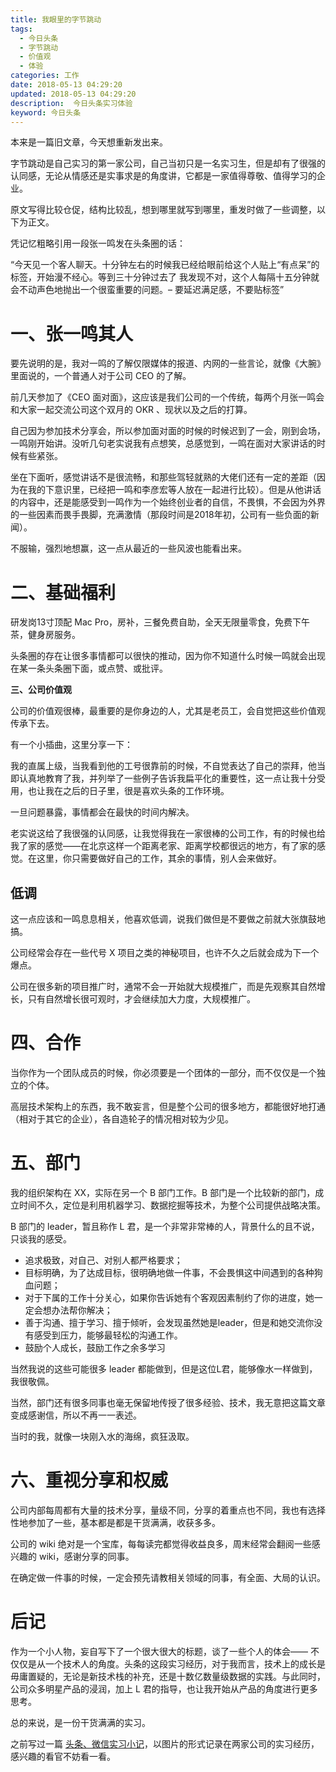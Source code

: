 ```yaml
---
title: 我眼里的字节跳动
tags:
  - 今日头条
  - 字节跳动
  - 价值观
  - 体验
categories: 工作
date: 2018-05-13 04:29:20
updated: 2018-05-13 04:29:20
description:  今日头条实习体验
keyword: 今日头条
---
```


本来是一篇旧文章，今天想重新发出来。

字节跳动是自己实习的第一家公司，自己当初只是一名实习生，但是却有了很强的认同感，无论从情感还是实事求是的角度讲，它都是一家值得尊敬、值得学习的企业。

原文写得比较仓促，结构比较乱，想到哪里就写到哪里，重发时做了一些调整，以下为正文。

凭记忆粗略引用一段张一鸣发在头条圈的话：

“今天见一个客人聊天。十分钟左右的时候我已经给眼前给这个人贴上“有点呆”的标签，开始漫不经心。等到三十分钟过去了 我发现不对，这个人每隔十五分钟就会不动声色地抛出一个很蛮重要的问题。– 要延迟满足感，不要贴标签”

<!-- more -->

# 一、张一鸣其人

要先说明的是，我对一鸣的了解仅限媒体的报道、内网的一些言论，就像《大腕》里面说的，一个普通人对于公司 CEO 的了解。

前几天参加了《CEO 面对面》，这应该是我们公司的一个传统，每两个月张一鸣会和大家一起交流公司这个双月的 OKR 、现状以及之后的打算。

自己因为参加技术分享会，所以参加面对面的时候的时候迟到了一会，刚到会场，一鸣刚开始讲。没听几句老实说我有点想笑，总感觉到，一鸣在面对大家讲话的时候有些紧张。

坐在下面听，感觉讲话不是很流畅，和那些驾轻就熟的大佬们还有一定的差距（因为在我的下意识里，已经把一鸣和李彦宏等人放在一起进行比较）。但是从他讲话的内容中，还是能感受到一鸣作为一个始终创业者的自信，不畏惧，不会因为外界的一些因素而畏手畏脚，充满激情（那段时间是2018年初，公司有一些负面的新闻）。 

不服输，强烈地想赢，这一点从最近的一些风波也能看出来。

# 二、基础福利

研发岗13寸顶配 Mac Pro，房补，三餐免费自助，全天无限量零食，免费下午茶，健身房服务。

头条圈的存在让很多事情都可以很快的推动，因为你不知道什么时候一鸣就会出现在某一条头条圈下面，或点赞、或批评。

**三、公司价值观**

公司的价值观很棒，最重要的是你身边的人，尤其是老员工，会自觉把这些价值观传承下去。

有一个小插曲，这里分享一下：

我的直属上级，当我看到他的工号很靠前的时候，不自觉表达了自己的崇拜，他当即认真地教育了我，并列举了一些例子告诉我扁平化的重要性，这一点让我十分受用，也让我在之后的日子里，很是喜欢头条的工作环境。

一旦问题暴露，事情都会在最快的时间内解决。

老实说这给了我很强的认同感，让我觉得我在一家很棒的公司工作，有的时候也给我了家的感觉——在北京这样一个距离老家、距离学校都很远的地方，有了家的感觉。在这里，你只需要做好自己的工作，其余的事情，别人会来做好。

## 低调

这一点应该和一鸣息息相关，他喜欢低调，说我们做但是不要做之前就大张旗鼓地搞。

公司经常会存在一些代号 X 项目之类的神秘项目，也许不久之后就会成为下一个爆点。

公司在很多新的项目推广时，通常不会一开始就大规模推广，而是先观察其自然增长，只有自然增长很可观时，才会继续加大力度，大规模推广。

# 四、合作

当你作为一个团队成员的时候，你必须要是一个团体的一部分，而不仅仅是一个独立的个体。 

高层技术架构上的东西，我不敢妄言，但是整个公司的很多地方，都能很好地打通（相对于其它的企业），各自造轮子的情况相对较为少见。

# 五、部门

我的组织架构在 XX，实际在另一个 B 部门工作。B 部门是一个比较新的部门，成立时间不久，定位是利用机器学习、数据挖掘等技术，为整个公司提供战略决策。

B 部门的 leader，暂且称作 L 君，是一个非常非常棒的人，背景什么的且不说，只谈我的感受。

- 追求极致，对自己、对别人都严格要求；
- 目标明确，为了达成目标，很明确地做一件事，不会畏惧这中间遇到的各种狗血问题；
- 对于下属的工作十分关心，如果你告诉她有个客观因素制约了你的进度，她一定会想办法帮你解决；
- 善于沟通、擅于学习、擅于倾听，会发现虽然她是leader，但是和她交流你没有感受到压力，能够最轻松的沟通工作。
- 鼓励个人成长，鼓励工作之余多学习



当然我说的这些可能很多 leader 都能做到，但是这位L君，能够像水一样做到，我很敬佩。

当然，部门还有很多同事也毫无保留地传授了很多经验、技术，我无意把这篇文章变成感谢信，所以不再一一表述。

当时的我，就像一块刚入水的海绵，疯狂汲取。

# 六、重视分享和权威 

公司内部每周都有大量的技术分享，量级不同，分享的着重点也不同，我也有选择性地参加了一些，基本都是都是干货满满，收获多多。

公司的 wiki 绝对是一个宝库，每每读完都觉得收益良多，周末经常会翻阅一些感兴趣的 wiki，感谢分享的同事。

在确定做一件事的时候，一定会预先请教相关领域的同事，有全面、大局的认识。

# 后记

作为一个小人物，妄自写下了一个很大很大的标题，谈了一些个人的体会—— 不仅仅是从一个技术人的角度。头条的这段实习经历，对于我而言，技术上的成长是毋庸置疑的，无论是新技术栈的补充，还是十数亿数量级数据的实践。与此同时，公司众多明星产品的浸润，加上 L 君的指导，也让我开始从产品的角度进行更多思考。



总的来说，是一份干货满满的实习。



之前写过一篇 [头条、微信实习小记](http://mp.weixin.qq.com/s?__biz=MzU2NTY5OTg3NQ==&mid=2247483659&idx=1&sn=a00f3688dea5426d8aaae89be790aa69&chksm=fcb6f547cbc17c51603b193d69dd3eaeb41a8d581107227a9a9e04ca462493792fac113dbda0&scene=21#wechat_redirect)，以图片的形式记录在两家公司的实习经历，感兴趣的看官不妨看一看。